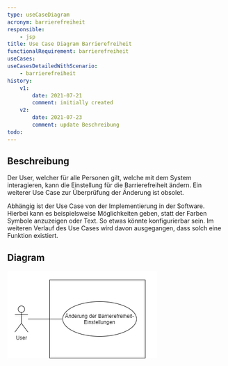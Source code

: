 ```yaml
---
type: useCaseDiagram
acronym: barrierefreiheit
responsible: 
    - jsp
title: Use Case Diagram Barrierefreiheit
functionalRequirement: barrierefreiheit
useCases:
useCasesDetailedWithScenario:
    - barrierefreiheit
history:
    v1:
        date: 2021-07-21
        comment: initially created
    v2:
        date: 2021-07-23
        comment: update Beschreibung
todo: 
---
```


## Beschreibung

Der User, welcher für alle Personen gilt, welche mit dem System interagieren, kann die Einstellung für die Barrierefreiheit ändern. Ein weiterer Use Case zur Überprüfung der Änderung ist obsolet.

Abhängig ist der Use Case von der Implementierung in der Software.
Hierbei kann es beispielsweise Möglichkeiten geben, statt der Farben Symbole anzuzeigen oder Text.
So etwas könnte konfigurierbar sein. Im weiteren Verlauf des Use Cases wird davon ausgegangen, dass solch eine Funktion existiert.

## Diagram

![darkmode](./diagrams/useCaseBarrierefreiheit.png)


